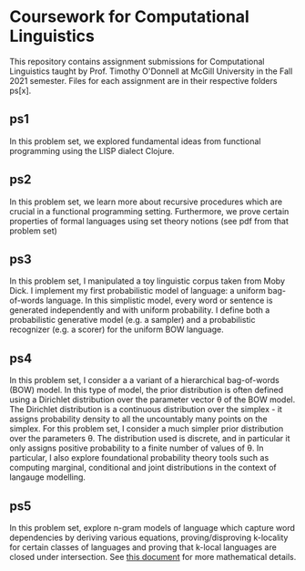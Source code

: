 # Coursework for Computational Linguistics
This repository contains assignment submissions for Computational Linguistics taught by Prof. Timothy O'Donnell at McGill University in the Fall 2021 semester.
Files for each assignment are in their respective folders ps[x].

## ps1
In this problem set, we explored fundamental ideas from functional programming using the LISP dialect Clojure.
## ps2
In this problem set, we learn more about recursive procedures which are crucial in a functional programming setting. Furthermore, we prove certain properties of formal languages using set theory notions (see pdf from that problem set)
## ps3
In this problem set, I manipulated a toy linguistic corpus taken from Moby Dick. I implement my first probabilistic model of language: a uniform bag-of-words language. In this simplistic model, every word or sentence is generated independently and with uniform probability. I define both a probabilistic generative model (e.g. a sampler) and a probabilistic recognizer (e.g. a scorer) for the uniform BOW language.
## ps4
In this problem set, I consider a a variant of a hierarchical bag-of-words (BOW) model. In this type of model, the prior distribution is often defined using a Dirichlet distribution over the parameter vector θ of the BOW model. The Dirichlet distribution is a continuous distribution over the simplex - it assigns probability density to all the uncountably many points on the simplex. For this problem set, I consider a much simpler prior distribution over the parameters θ. The distribution used is discrete, and in particular it only assigns positive probability to a finite number of values of θ. In particular, I also explore foundational probability theory tools such as computing marginal, conditional and joint distributions in the context of langauge modelling.
## ps5
In this problem set, explore n-gram models of language which capture word dependencies by deriving various equations, proving/disproving k-locality for certain classes of languages and proving that k-local languages are closed under intersection. See [this document](https://github.com/AlephG/computational-ling-445/blob/main/ps5/ps5-legris-solim.pdf) for more mathematical details.
